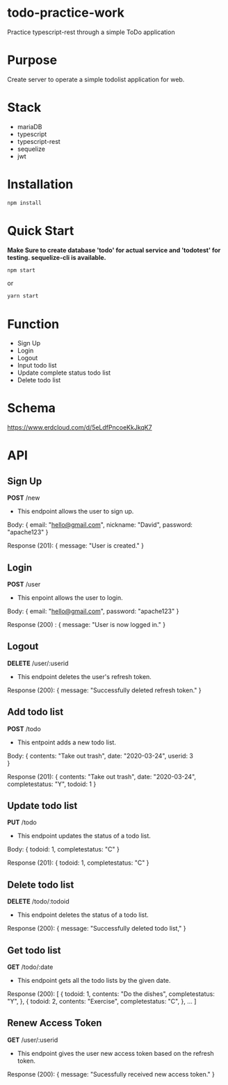 # todo-practice-work
Practice typescript-rest through a simple ToDo application 

# Purpose

Create server to operate a simple todolist application for web. 

# Stack
- mariaDB
- typescript
- typescript-rest
- sequelize
- jwt

# Installation
```js
npm install
```

# Quick Start

**Make Sure to create database 'todo' for actual service and 'todotest' for testing. sequelize-cli is available.**

```js
npm start
```
or
```js
yarn start
```

# Function 
- Sign Up
- Login
- Logout
- Input todo list
- Update complete status todo list
- Delete todo list

# Schema
https://www.erdcloud.com/d/5eLdfPncoeKkJkqK7

# API

## Sign Up

**POST** /new
- This endpoint allows the user to sign up. 

Body: {
    email: "hello@gmail.com",
    nickname: "David",
    password: "apache123"
}

Response (201): {
    message: "User is created."
}

## Login

**POST** /user
- This enpoint allows the user to login.

Body: {
    email: "hello@gmail.com",
    password: "apache123"
}

Response (200) : {
    message: "User is now logged in."
}

## Logout

**DELETE** /user/:userid
- This endpoint deletes the user's refresh token. 


Response (200): {
    message: "Successfully deleted refresh token."
}

## Add todo list

**POST** /todo
- This entpoint adds a new todo list. 

Body: {
    contents: "Take out trash",
    date: "2020-03-24",
    userid: 3    
}

Response (201): {
    contents: "Take out trash",
    date: "2020-03-24",
    completestatus: "Y",
    todoid: 1
}

## Update todo list

**PUT** /todo
- This endpoint updates the status of a todo list.

Body: {
    todoid: 1,
    completestatus: "C"
}

Response (201): {
    todoid: 1,
    completestatus: "C"
}

## Delete todo list

**DELETE** /todo/:todoid
- This endpoint deletes the status of a todo list. 

Response (200): {
    message: "Successfully deleted todo list,"
}

## Get todo list

**GET** /todo/:date
- This endpoint gets all the todo lists by the given date. 

Response (200): [
    {
        todoid: 1,
        contents: "Do the dishes",
        completestatus: "Y",
    },
    {
        todoid: 2,
        contents: "Exercise",
        completestatus: "C",
    },
    ...
]

## Renew Access Token

**GET** /user/:userid
- This endpoint gives the user new access token based on the refresh token.

Response (200): {
    message: "Sucessfully received new access token."
}



